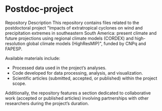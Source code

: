 # Postdoc-project
Repository Description
This repository contains files related to the postdoctoral project "Impacts of extratropical cyclones on wind and precipitation extremes in southeastern South America: present climate and future projections using regional climate models (CORDEX) and high-resolution global climate models (HighResMIP)", funded by CNPq and FAPESP.

Available materials include:

* Processed data used in the project’s analyses.
* Code developed for data processing, analysis, and visualization.
* Scientific articles (submitted, accepted, or published) within the project scope.

Additionally, the repository features a section dedicated to collaborative work (accepted or published articles) involving partnerships with other researchers during the project’s duration.
